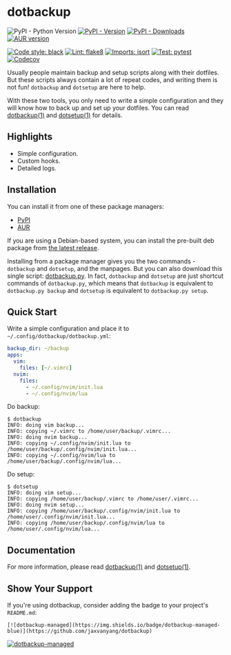 # dotbackup

![PyPI - Python Version](https://img.shields.io/pypi/pyversions/dotbackup)
[![PyPI - Version](https://img.shields.io/pypi/v/dotbackup)](https://pypi.org/project/dotbackup)
[![PyPI - Downloads](https://img.shields.io/pypi/dm/dotbackup)](https://pypi.org/project/dotbackup)
[![AUR version](https://img.shields.io/aur/version/dotbackup)](https://aur.archlinux.org/packages/dotbackup)

[![Code style: black](https://img.shields.io/badge/code%20style-black-000000.svg)](https://github.com/psf/black)
[![Lint: flake8](https://img.shields.io/badge/lint-flake8-blueviolet)](https://github.com/PyCQA/flake8)
[![Imports: isort](https://img.shields.io/badge/%20imports-isort-%231674b1)](https://pycqa.github.io/isort)
[![Test: pytest](https://img.shields.io/badge/test-pytest-orange)](https://pytest.org)
[![Codecov](https://codecov.io/gh/jaxvanyang/dotbackup/graph/badge.svg)](https://codecov.io/gh/jaxvanyang/dotbackup)

Usually people maintain backup and setup scripts along with their dotfiles. But
these scripts always contain a lot of repeat codes, and writing them is not fun!
`dotbackup` and `dotsetup` are here to help.

With these two tools, you only need to write a simple configuration and they
will know how to back up and set up your dotfiles. You can read [dotbackup(1)](dotbackup.1.adoc)
and [dotsetup(1)](dotsetup.1.adoc) for details.

## Highlights

- Simple configuration.
- Custom hooks.
- Detailed logs.

## Installation

You can install it from one of these package managers:

- [PyPI](https://pypi.org/project/dotbackup)
- [AUR](https://aur.archlinux.org/packages/dotbackup)

If you are using a Debian-based system, you can install the pre-built deb
package from [the latest release](https://github.com/jaxvanyang/dotbackup/releases/latest).

Installing from a package manager gives you the two commands - `dotbackup` and
`dotsetup`, and the manpages. But you can also download this single script:
[dotbackup.py](./src/dotbackup.py). In fact, `dotbackup` and `dotsetup` are just
shortcut commands of `dotbackup.py`, which means that `dotbackup` is equivalent
to `dotbackup.py backup` and `dotsetup` is equivalent to `dotbackup.py setup`.

## Quick Start

Write a simple configuration and place it to `~/.config/dotbackup/dotbackup.yml`:

```yml
backup_dir: ~/backup
apps:
  vim:
    files: [~/.vimrc]
  nvim:
    files:
      - ~/.config/nvim/init.lua
      - ~/.config/nvim/lua
```

Do backup:

```console
$ dotbackup
INFO: doing vim backup...
INFO: copying ~/.vimrc to /home/user/backup/.vimrc...
INFO: doing nvim backup...
INFO: copying ~/.config/nvim/init.lua to /home/user/backup/.config/nvim/init.lua...
INFO: copying ~/.config/nvim/lua to /home/user/backup/.config/nvim/lua...
```

Do setup:

```console
$ dotsetup
INFO: doing vim setup...
INFO: copying /home/user/backup/.vimrc to /home/user/.vimrc...
INFO: doing nvim setup...
INFO: copying /home/user/backup/.config/nvim/init.lua to /home/user/.config/nvim/init.lua...
INFO: copying /home/user/backup/.config/nvim/lua to /home/user/.config/nvim/lua...
```

## Documentation

For more information, please read [dotbackup(1)](dotbackup.1.adoc) and [dotsetup(1)](dotsetup.1.adoc).

## Show Your Support

If you're using dotbackup, consider adding the badge to your project's `README.md`:

```
[![dotbackup-managed](https://img.shields.io/badge/dotbackup-managed-blue)](https://github.com/jaxvanyang/dotbackup)
```

[![dotbackup-managed](https://img.shields.io/badge/dotbackup-managed-blue)](https://github.com/jaxvanyang/dotbackup)
